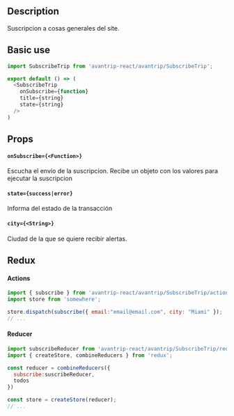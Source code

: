 ## Description
Suscripcion a cosas generales del site.

## Basic use

```javascript
import SubscribeTrip from 'avantrip-react/avantrip/SubscribeTrip';

export default () => (
  <SubscribeTrip
    onSubscribe={function}
    title={string}
    state={string}
  />
)
```

## Props

#### `onSubscribe={<Function>}`
Escucha el envío de la suscripcion. Recibe un objeto con los valores para ejecutar la suscripcion

#### `state={success|error}`
Informa del estado de la transacción

#### `city={<String>}`
Ciudad de la que se quiere recibir alertas.


## Redux

#### Actions
```javascript
import { subscribe } from 'avantrip-react/avantrip/SubscribeTrip/actions';
import store from 'somewhere';

store.dispatch(subscribe({ email:"email@email.com", city: "Miami" });
// ...
```

#### Reducer
```javascript
import subscribeReducer from 'avantrip-react/avantrip/SubscribeTrip/reducer';
import { createStore, combineReducers } from 'redux';

const reducer = combineReducers({
  subscribe:suscribeReducer,
  todos
})

const store = createStore(reducer);
// ...
```
